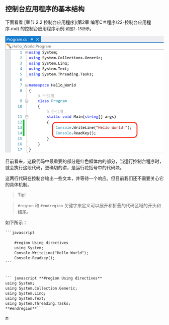 ## 控制台应用程序的基本结构


下面看看 [章节 2.2 控制台应用程序](第2章 编写C＃程序/22-控制台应用程序.md) 的控制台应用程序示例 `如图2-15所示`。 


![图2-15](/assets/2-15.png)

目前看来，这段代码中最重要的部分是红色框体内的部分，当运行控制台程序时，就会执行这段代码，更确切的讲，是运行花括号中的代码块。

这两行代码在控制台输出一些文本，并等待一个响应。但目前我们还不需要关心它的具体机制。


>Tip❕

> `#region` 和 `#endregion` 关键字来定义可以展开和折叠的代码区域的开头和结尾。

如下所示：

    ```javascript

        #region Using directives
        using System;
        Console.WriteLine("Hello World");
        Console.Readkey();
    ```


    ``` javascript **#region Using directives**
    using System;
    using System.Collection.Generic;
    using System.Linq;
    using System.Text;
    using System.Threading.Tasks;
    **#endregion**```

🔚
